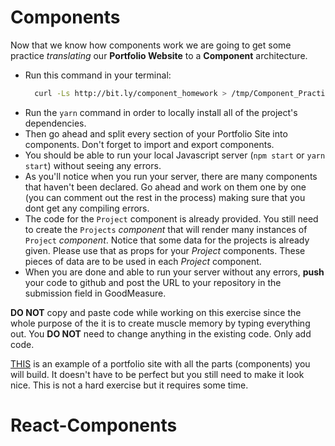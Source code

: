 # Components

Now that we know how components work we are going to get some practice _translating_ our **Portfolio Website** to a **Component** architecture.
 - Run this command in your terminal:
   ```bash
     curl -Ls http://bit.ly/component_homework > /tmp/Component_Practice && source /tmp/Component_Practice
   ```
 - Run the `yarn` command in order to locally install all of the project's dependencies.
 - Then go ahead and split every section of your Portfolio Site into components. Don't forget to import and export components.
 - You should be able to run your local Javascript server (`npm start` or `yarn start`) without seeing any errors.
 - As you'll notice when you run your server, there are many components that haven't been declared. Go ahead and work on them one by one (you can comment out the rest in the process) making sure that you dont get any compiling errors.
 - The code for the `Project` component is already provided. You still need to create the `Projects` _component_ that will render many instances of `Project` _component_. Notice that some data for the projects is already given. Please use that as props for your _Project_ components. These pieces of data are to be used in each _Project_ component.
 - When you are done and able to run your server without any errors, **push** your code to github and post the URL to your repository in the submission field in GoodMeasure.

**DO NOT** copy and paste code while working on this exercise since the whole purpose of the it is to create muscle memory by typing everything out.
You **DO NOT** need to change anything in the existing code. Only add code.

[THIS](https://izzycode.github.io/portfolio-example/) is an example of a portfolio site with all the parts (components) you will build. It doesn't have to be perfect but you still need to make it look nice. 
This is not a hard exercise but it requires some time.
# React-Components
